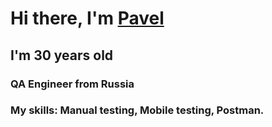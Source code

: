 # Hi there, I'm [Pavel](https://jon-bar88@yandex.ru/)
## I'm 30 years old
### QA Engineer from Russia
### My skills: Manual testing, Mobile testing, Postman.
